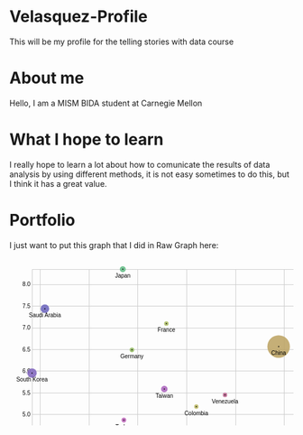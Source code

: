 # Velasquez-Profile
This will be my profile for the telling stories with data course
# About me

Hello, I am a MISM BIDA student at Carnegie Mellon

# What I hope to learn

I really hope to learn a lot about how to comunicate the results of data analysis by using different methods, it is not easy sometimes to do this, but I think it has a great value.

# Portfolio
I just want to put this graph that I did in Raw Graph here:

<svg width="847" height="500" xmlns="http://www.w3.org/2000/svg" version="1.1"><g transform="translate(40,20)"><g class="x axis" transform="translate(0,440)" fill="none" font-size="10" font-family="sans-serif" text-anchor="middle" style="stroke-width: 1px; font-size: 10px; font-family: Arial, Helvetica;"><path class="domain" stroke="#000" d="M0.5,-440V0.5H787.5V-440" style="shape-rendering: crispedges; fill: none; stroke: rgb(204, 204, 204);"></path><g class="tick" opacity="1" transform="translate(14.541189427312773,0)"><line stroke="#000" y2="-440" style="shape-rendering: crispedges; fill: none; stroke: rgb(204, 204, 204);"></line><text fill="#000" y="3" dy="0.71em">-0.04</text></g><g class="tick" opacity="1" transform="translate(101.21519823788546,0)"><line stroke="#000" y2="-440" style="shape-rendering: crispedges; fill: none; stroke: rgb(204, 204, 204);"></line><text fill="#000" y="3" dy="0.71em">-0.02</text></g><g class="tick" opacity="1" transform="translate(187.88920704845813,0)"><line stroke="#000" y2="-440" style="shape-rendering: crispedges; fill: none; stroke: rgb(204, 204, 204);"></line><text fill="#000" y="3" dy="0.71em">0.00</text></g><g class="tick" opacity="1" transform="translate(274.56321585903083,0)"><line stroke="#000" y2="-440" style="shape-rendering: crispedges; fill: none; stroke: rgb(204, 204, 204);"></line><text fill="#000" y="3" dy="0.71em">0.02</text></g><g class="tick" opacity="1" transform="translate(361.23722466960356,0)"><line stroke="#000" y2="-440" style="shape-rendering: crispedges; fill: none; stroke: rgb(204, 204, 204);"></line><text fill="#000" y="3" dy="0.71em">0.04</text></g><g class="tick" opacity="1" transform="translate(447.9112334801762,0)"><line stroke="#000" y2="-440" style="shape-rendering: crispedges; fill: none; stroke: rgb(204, 204, 204);"></line><text fill="#000" y="3" dy="0.71em">0.06</text></g><g class="tick" opacity="1" transform="translate(534.585242290749,0)"><line stroke="#000" y2="-440" style="shape-rendering: crispedges; fill: none; stroke: rgb(204, 204, 204);"></line><text fill="#000" y="3" dy="0.71em">0.08</text></g><g class="tick" opacity="1" transform="translate(621.2592511013215,0)"><line stroke="#000" y2="-440" style="shape-rendering: crispedges; fill: none; stroke: rgb(204, 204, 204);"></line><text fill="#000" y="3" dy="0.71em">0.10</text></g><g class="tick" opacity="1" transform="translate(707.9332599118942,0)"><line stroke="#000" y2="-440" style="shape-rendering: crispedges; fill: none; stroke: rgb(204, 204, 204);"></line><text fill="#000" y="3" dy="0.71em">0.12</text></g></g><g class="y axis" fill="none" font-size="10" font-family="sans-serif" text-anchor="end" style="stroke-width: 1px; font-size: 10px; font-family: Arial, Helvetica;"><path class="domain" stroke="#000" d="M787,440.5H0.5V0.5H787" style="shape-rendering: crispedges; fill: none; stroke: rgb(204, 204, 204);"></path><g class="tick" opacity="1" transform="translate(0,411.5871988154772)"><line stroke="#000" x2="787" style="shape-rendering: crispedges; fill: none; stroke: rgb(204, 204, 204);"></line><text fill="#000" x="-3" dy="0.32em">3.0</text></g><g class="tick" opacity="1" transform="translate(0,373.1437396608534)"><line stroke="#000" x2="787" style="shape-rendering: crispedges; fill: none; stroke: rgb(204, 204, 204);"></line><text fill="#000" x="-3" dy="0.32em">3.5</text></g><g class="tick" opacity="1" transform="translate(0,334.70028050622955)"><line stroke="#000" x2="787" style="shape-rendering: crispedges; fill: none; stroke: rgb(204, 204, 204);"></line><text fill="#000" x="-3" dy="0.32em">4.0</text></g><g class="tick" opacity="1" transform="translate(0,296.2568213516057)"><line stroke="#000" x2="787" style="shape-rendering: crispedges; fill: none; stroke: rgb(204, 204, 204);"></line><text fill="#000" x="-3" dy="0.32em">4.5</text></g><g class="tick" opacity="1" transform="translate(0,257.81336219698187)"><line stroke="#000" x2="787" style="shape-rendering: crispedges; fill: none; stroke: rgb(204, 204, 204);"></line><text fill="#000" x="-3" dy="0.32em">5.0</text></g><g class="tick" opacity="1" transform="translate(0,219.36990304235803)"><line stroke="#000" x2="787" style="shape-rendering: crispedges; fill: none; stroke: rgb(204, 204, 204);"></line><text fill="#000" x="-3" dy="0.32em">5.5</text></g><g class="tick" opacity="1" transform="translate(0,180.9264438877342)"><line stroke="#000" x2="787" style="shape-rendering: crispedges; fill: none; stroke: rgb(204, 204, 204);"></line><text fill="#000" x="-3" dy="0.32em">6.0</text></g><g class="tick" opacity="1" transform="translate(0,142.48298473311036)"><line stroke="#000" x2="787" style="shape-rendering: crispedges; fill: none; stroke: rgb(204, 204, 204);"></line><text fill="#000" x="-3" dy="0.32em">6.5</text></g><g class="tick" opacity="1" transform="translate(0,104.03952557848652)"><line stroke="#000" x2="787" style="shape-rendering: crispedges; fill: none; stroke: rgb(204, 204, 204);"></line><text fill="#000" x="-3" dy="0.32em">7.0</text></g><g class="tick" opacity="1" transform="translate(0,65.59606642386268)"><line stroke="#000" x2="787" style="shape-rendering: crispedges; fill: none; stroke: rgb(204, 204, 204);"></line><text fill="#000" x="-3" dy="0.32em">7.5</text></g><g class="tick" opacity="1" transform="translate(0,27.152607269238842)"><line stroke="#000" x2="787" style="shape-rendering: crispedges; fill: none; stroke: rgb(204, 204, 204);"></line><text fill="#000" x="-3" dy="0.32em">8.0</text></g></g><g class="circle"><circle transform="translate(591.0734030837004, 375.58857360154354)" r="3.7290480752607276" style="fill: rgb(191, 105, 105); fill-opacity: 0.9;"></circle><text transform="translate(591.0734030837004, 375.58857360154354)" text-anchor="middle" dy="15" style="font-size: 10px; font-family: Arial, Helvetica;">Bangladesh</text></g><g class="circle"><circle transform="translate(271.1162995594714, 297.6116682793194)" r="4.811273223472844" style="fill: rgb(191, 126, 105); fill-opacity: 0.9;"></circle><text transform="translate(271.1162995594714, 297.6116682793194)" text-anchor="middle" dy="15" style="font-size: 10px; font-family: Arial, Helvetica;">Brazil</text></g><g class="circle"><circle transform="translate(111.41943832599118, 321.03945666465427)" r="6.073664232617133" style="fill: rgb(191, 146, 105); fill-opacity: 0.9;"></circle><text transform="translate(111.41943832599118, 321.03945666465427)" text-anchor="middle" dy="15" style="font-size: 10px; font-family: Arial, Helvetica;">Canada</text></g><g class="circle"><circle transform="translate(437.5737334801762, 137.21444083690108)" r="20" style="fill: rgb(191, 167, 105); fill-opacity: 0.9;"></circle><text transform="translate(437.5737334801762, 137.21444083690108)" text-anchor="middle" dy="15" style="font-size: 10px; font-family: Arial, Helvetica;">China</text></g><g class="circle"><circle transform="translate(291.5280286343612, 243.6588655982557)" r="3.8150685187209827" style="fill: rgb(191, 187, 105); fill-opacity: 0.9;"></circle><text transform="translate(291.5280286343612, 243.6588655982557)" text-anchor="middle" dy="15" style="font-size: 10px; font-family: Arial, Helvetica;">Colombia</text></g><g class="circle"><circle transform="translate(238.39686123348017, 96.40885739542625)" r="3.9572434564772054" style="fill: rgb(174, 191, 105); fill-opacity: 0.9;"></circle><text transform="translate(238.39686123348017, 96.40885739542625)" text-anchor="middle" dy="15" style="font-size: 10px; font-family: Arial, Helvetica;">France</text></g><g class="circle"><circle transform="translate(177.29168502202643, 143.0788918081359)" r="4.158686366445533" style="fill: rgb(153, 191, 105); fill-opacity: 0.9;"></circle><text transform="translate(177.29168502202643, 143.0788918081359)" text-anchor="middle" dy="15" style="font-size: 10px; font-family: Arial, Helvetica;">Germany</text></g><g class="circle"><circle transform="translate(787, 440)" r="14.964470244951496" style="fill: rgb(132, 191, 105); fill-opacity: 0.9;"></circle><text transform="translate(787, 440)" text-anchor="middle" dy="15" style="font-size: 10px; font-family: Arial, Helvetica;">India</text></g><g class="circle"><circle transform="translate(264.4857378854626, 327.5723677319801)" r="3.93159823208107" style="fill: rgb(112, 191, 105); fill-opacity: 0.9;"></circle><text transform="translate(264.4857378854626, 327.5723677319801)" text-anchor="middle" dy="15" style="font-size: 10px; font-family: Arial, Helvetica;">Indonesia</text></g><g class="circle"><circle transform="translate(388.0395374449339, 284.13894619512155)" r="4.563795637281607" style="fill: rgb(105, 191, 119); fill-opacity: 0.9;"></circle><text transform="translate(388.0395374449339, 284.13894619512155)" text-anchor="middle" dy="15" style="font-size: 10px; font-family: Arial, Helvetica;">Iran</text></g><g class="circle"><circle transform="translate(161.04030837004404, 0)" r="5.316500287724725" style="fill: rgb(105, 191, 139); fill-opacity: 0.9;"></circle><text transform="translate(161.04030837004404, 0)" text-anchor="middle" dy="15" style="font-size: 10px; font-family: Arial, Helvetica;">Japan</text></g><g class="circle"><circle transform="translate(487.8446585903083, 41.72017916876797)" r="4.181877747500449" style="fill: rgb(105, 191, 160); fill-opacity: 0.9;"></circle><text transform="translate(487.8446585903083, 41.72017916876797)" text-anchor="middle" dy="15" style="font-size: 10px; font-family: Arial, Helvetica;">Kuwait</text></g><g class="circle"><circle transform="translate(357.5736233480176, 354.828470956536)" r="3.866654859765395" style="fill: rgb(105, 191, 180); fill-opacity: 0.9;"></circle><text transform="translate(357.5736233480176, 354.828470956536)" text-anchor="middle" dy="15" style="font-size: 10px; font-family: Arial, Helvetica;">Malaysia</text></g><g class="circle"><circle transform="translate(227.04256607929514, 343.35717148337824)" r="4.920247432766391" style="fill: rgb(105, 180, 191); fill-opacity: 0.9;"></circle><text transform="translate(227.04256607929514, 343.35717148337824)" text-anchor="middle" dy="15" style="font-size: 10px; font-family: Arial, Helvetica;">Mexico</text></g><g class="circle"><circle transform="translate(630.5967511013215, 347.7685601897704)" r="4.631046902951528" style="fill: rgb(105, 160, 191); fill-opacity: 0.9;"></circle><text transform="translate(630.5967511013215, 347.7685601897704)" text-anchor="middle" dy="15" style="font-size: 10px; font-family: Arial, Helvetica;">Nepal</text></g><g class="circle"><circle transform="translate(615.99218061674, 319.2417205709915)" r="4.551227845802857" style="fill: rgb(105, 139, 191); fill-opacity: 0.9;"></circle><text transform="translate(615.99218061674, 319.2417205709915)" text-anchor="middle" dy="15" style="font-size: 10px; font-family: Arial, Helvetica;">Nigeria</text></g><g class="circle"><circle transform="translate(570.4016519823789, 406.1897034091303)" r="3.736501276222696" style="fill: rgb(105, 119, 191); fill-opacity: 0.9;"></circle><text transform="translate(570.4016519823789, 406.1897034091303)" text-anchor="middle" dy="15" style="font-size: 10px; font-family: Arial, Helvetica;">Pakistan</text></g><g class="circle"><circle transform="translate(22.838601321585916, 70.20532185844394)" r="7.64422496348732" style="fill: rgb(112, 105, 191); fill-opacity: 0.9;"></circle><text transform="translate(22.838601321585916, 70.20532185844394)" text-anchor="middle" dy="15" style="font-size: 10px; font-family: Arial, Helvetica;">Saudi Arabia</text></g><g class="circle"><circle transform="translate(0, 184.27401190328214)" r="8.362302835753809" style="fill: rgb(132, 105, 191); fill-opacity: 0.9;"></circle><text transform="translate(0, 184.27401190328214)" text-anchor="middle" dy="15" style="font-size: 10px; font-family: Arial, Helvetica;">South Korea</text></g><g class="circle"><circle transform="translate(488.92808370044054, 175.43807875434044)" r="3.7277735422808607" style="fill: rgb(153, 105, 191); fill-opacity: 0.9;"></circle><text transform="translate(488.92808370044054, 175.43807875434044)" text-anchor="middle" dy="15" style="font-size: 10px; font-family: Arial, Helvetica;">Spain</text></g><g class="circle"><circle transform="translate(234.7565528634361, 212.55080695993223)" r="5.723275267511464" style="fill: rgb(174, 105, 191); fill-opacity: 0.9;"></circle><text transform="translate(234.7565528634361, 212.55080695993223)" text-anchor="middle" dy="15" style="font-size: 10px; font-family: Arial, Helvetica;">Taiwan</text></g><g class="circle"><circle transform="translate(162.99047356828194, 267.5783602809188)" r="4.2329893002521946" style="fill: rgb(191, 105, 187); fill-opacity: 0.9;"></circle><text transform="translate(162.99047356828194, 267.5783602809188)" text-anchor="middle" dy="15" style="font-size: 10px; font-family: Arial, Helvetica;">Turkey</text></g><g class="circle"><circle transform="translate(290.3145925110132, 397.2496232387666)" r="4.374338959149003" style="fill: rgb(191, 105, 167); fill-opacity: 0.9;"></circle><text transform="translate(290.3145925110132, 397.2496232387666)" text-anchor="middle" dy="15" style="font-size: 10px; font-family: Arial, Helvetica;">United Kingdom</text></g><g class="circle"><circle transform="translate(342.4056718061674, 222.9661378833457)" r="3.883932347799656" style="fill: rgb(191, 105, 146); fill-opacity: 0.9;"></circle><text transform="translate(342.4056718061674, 222.9661378833457)" text-anchor="middle" dy="15" style="font-size: 10px; font-family: Arial, Helvetica;">Venezuela</text></g><g class="circle"><circle transform="translate(532.741795154185, 333.5828581771729)" r="5.9161239234692315" style="fill: rgb(191, 105, 126); fill-opacity: 0.9;"></circle><text transform="translate(532.741795154185, 333.5828581771729)" text-anchor="middle" dy="15" style="font-size: 10px; font-family: Arial, Helvetica;">Vietnam</text></g><g class="point"><circle transform="translate(591.0734030837004, 375.58857360154354)" r="1" style="fill: rgb(0, 0, 0);"></circle></g><g class="point"><circle transform="translate(271.1162995594714, 297.6116682793194)" r="1" style="fill: rgb(0, 0, 0);"></circle></g><g class="point"><circle transform="translate(111.41943832599118, 321.03945666465427)" r="1" style="fill: rgb(0, 0, 0);"></circle></g><g class="point"><circle transform="translate(437.5737334801762, 137.21444083690108)" r="1" style="fill: rgb(0, 0, 0);"></circle></g><g class="point"><circle transform="translate(291.5280286343612, 243.6588655982557)" r="1" style="fill: rgb(0, 0, 0);"></circle></g><g class="point"><circle transform="translate(238.39686123348017, 96.40885739542625)" r="1" style="fill: rgb(0, 0, 0);"></circle></g><g class="point"><circle transform="translate(177.29168502202643, 143.0788918081359)" r="1" style="fill: rgb(0, 0, 0);"></circle></g><g class="point"><circle transform="translate(787, 440)" r="1" style="fill: rgb(0, 0, 0);"></circle></g><g class="point"><circle transform="translate(264.4857378854626, 327.5723677319801)" r="1" style="fill: rgb(0, 0, 0);"></circle></g><g class="point"><circle transform="translate(388.0395374449339, 284.13894619512155)" r="1" style="fill: rgb(0, 0, 0);"></circle></g><g class="point"><circle transform="translate(161.04030837004404, 0)" r="1" style="fill: rgb(0, 0, 0);"></circle></g><g class="point"><circle transform="translate(487.8446585903083, 41.72017916876797)" r="1" style="fill: rgb(0, 0, 0);"></circle></g><g class="point"><circle transform="translate(357.5736233480176, 354.828470956536)" r="1" style="fill: rgb(0, 0, 0);"></circle></g><g class="point"><circle transform="translate(227.04256607929514, 343.35717148337824)" r="1" style="fill: rgb(0, 0, 0);"></circle></g><g class="point"><circle transform="translate(630.5967511013215, 347.7685601897704)" r="1" style="fill: rgb(0, 0, 0);"></circle></g><g class="point"><circle transform="translate(615.99218061674, 319.2417205709915)" r="1" style="fill: rgb(0, 0, 0);"></circle></g><g class="point"><circle transform="translate(570.4016519823789, 406.1897034091303)" r="1" style="fill: rgb(0, 0, 0);"></circle></g><g class="point"><circle transform="translate(22.838601321585916, 70.20532185844394)" r="1" style="fill: rgb(0, 0, 0);"></circle></g><g class="point"><circle transform="translate(0, 184.27401190328214)" r="1" style="fill: rgb(0, 0, 0);"></circle></g><g class="point"><circle transform="translate(488.92808370044054, 175.43807875434044)" r="1" style="fill: rgb(0, 0, 0);"></circle></g><g class="point"><circle transform="translate(234.7565528634361, 212.55080695993223)" r="1" style="fill: rgb(0, 0, 0);"></circle></g><g class="point"><circle transform="translate(162.99047356828194, 267.5783602809188)" r="1" style="fill: rgb(0, 0, 0);"></circle></g><g class="point"><circle transform="translate(290.3145925110132, 397.2496232387666)" r="1" style="fill: rgb(0, 0, 0);"></circle></g><g class="point"><circle transform="translate(342.4056718061674, 222.9661378833457)" r="1" style="fill: rgb(0, 0, 0);"></circle></g><g class="point"><circle transform="translate(532.741795154185, 333.5828581771729)" r="1" style="fill: rgb(0, 0, 0);"></circle></g></g></svg>
